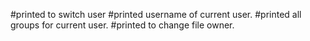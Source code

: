 #printed to switch user
#printed username of current user.
#printed all groups for current user.
#printed to change file owner.
